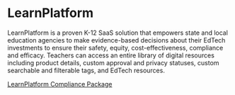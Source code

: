 # LearnPlatform

LearnPlatform is a proven K-12 SaaS solution that empowers state and local education agencies to make evidence-based decisions about their EdTech investments to ensure their safety, equity, cost-effectiveness, compliance and efficacy. Teachers can access an entire library of digital resources including product details, custom approval and privacy statuses, custom searchable and filterable tags, and EdTech resources.

[LearnPlatform Compliance Package](https://inst.bid/learnplatform/dl)
